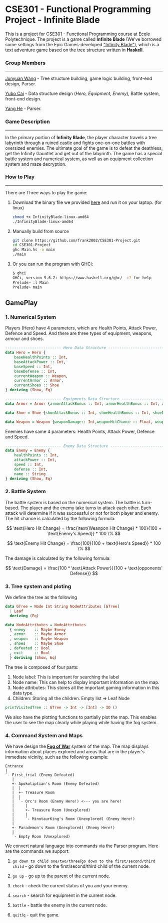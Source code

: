 # CSE301 - Functional Programming Project - Infinite Blade

This is a project for CSE301 - Functional Programming course at Ecole Polytechnique. The project is a game called **Infinite Blade** (We've borrowed some settings from the Epic Games-developed ["Infinity Blade"](https://en.wikipedia.org/wiki/Infinity_Blade)), which is a text adventure game based on the tree structure written in **Haskell**. 

### Group Members

---

[Junyuan Wang](https://github.com/frank2002/CSE301-Project/tree/main) - Tree structure building, game logic building, front-end design, Parser.

[Yubo Cai](https://github.com/yubocai-poly) - Data structure design (*Hero, Equipment, Enemy*), Battle system, front-end design.

[Yang He](https://github.com/yhecb) - Parser.

### Game Description

---

In the primary portion of **Infinity Blade**, the player character travels a tree labyrinth through a ruined castle and fights one-on-one battles with oversized enemies. The ultimate goal of the game is to defeat the deathless, get the Infinity Gauntlet and get out of the labyrinth. The game has a special battle system and numerical system, as well as an equipment collection system and maze decryption.

### How to Play
---
There are Three ways to play the game:
1. Download the binary file we provided [here](https://github.com/frank2002/CSE301-Project/releases) and run it on your laptop. (for linux)
   ```bash
   chmod +x InfinityBlade-linux-amd64
   ./InfinityBlade-linux-amd64
   ```

2. Manually build from source
    ```bash
    git clone https://github.com/frank2002/CSE301-Project.git
    cd CSE301-Project
    ghc Main.hs -o main
    ./main
    ``` 

3. Or you can run the program with GHCi:
    ```bash
    $ ghci
    GHCi, version 9.6.2: https://www.haskell.org/ghc/  :? for help
    Prelude> :l Main
    Prelude> main
    ```

## GamePlay
### 1. Numerical System
Players (Hero) have 4 parameters, which are Health Points, Attack Power, Defence and Speed. And there are three types of equipment, weapons, armour and shoes.
```haskell
------------------------- Hero Data Structure -------------------------
data Hero = Hero {
    baseHealthPoints :: Int,
    baseAttackPower :: Int,
    baseSpeed :: Int,
    baseDefense :: Int,
    currentWeapon :: Weapon,
    currentArmor :: Armor,
    currentShoes :: Shoe
} deriving (Show, Eq)

------------------------- Equipments Data Structure -------------------------
data Armor = Armor {armorAttackBonus :: Int, armorHealthBonus :: Int, armorDefense :: Int, armorName :: String } deriving (Show,Eq)

data Shoe = Shoe {shoeAttackBonus :: Int, shoeHealthBonus :: Int, shoeDefense :: Int, shoeSpeed::Int, shoeName :: String } deriving (Show,Eq)

data Weapon = Weapon {weaponDamage:: Int,weaponHitChance :: Float, weaponName :: String } deriving (Show,Eq)
```
Enemies have same 4 parameters: Health Points, Attack Power, Defence and Speed.
```haskell
------------------------- Enemy Data Structure -------------------------
data Enemy = Enemy {
    healthPoints :: Int,
    attackPower :: Int,
    speed :: Int,
    defense :: Int,
    name :: String
} deriving (Show, Eq)
``` 
### 2. Battle System
The battle system is based on the numerical system. The battle is turn-based. The player and the enemy take turns to attack each other. Each attack will determine if it was successful or not for both player and enemy. The hit chance is calculated by the following formula:

$$
\text{Hero Hit Change} = \frac{\text{Weanpon Hit Change} * 100}{100 + \text{Enemy's Speed}} * 100 \%
$$

$$
\text{Enemy Hit Change} = \frac{100}{100 + \text{Hero's Speed}} * 100 \%
$$

The damage is calculated by the following formula:

$$
\text{Damage} = \frac{100 * \text{Attack Power}}{100 + \text{opponents' Defense}}
$$

### 3. Tree system and ploting
We define the tree as the following 
```haskell
data GTree = Node Int String NodeAttributes [GTree]
  | Leaf
  deriving (Eq)

data NodeAttributes = NodeAttributes
  { enemy    :: Maybe Enemy
  , armor    :: Maybe Armor
  , weapon   :: Maybe Weapon
  , shoes    :: Maybe Shoe
  , defeated :: Bool
  , exit     :: Bool
  } deriving (Show, Eq)
```
The tree is composed of four parts: 
1. Node label: This is important for searching the label
2. Node name: This can help to display important information on the map.
3. Node attributes: This stores all the important gaming information in this data type.
4. Children: Storing all the children. Empty list => Leaf Node

```haskell
printVisitedTree :: GTree -> Int -> [Int] -> IO ()
```
We also have the plotting functions to partially plot the map. This enables the user to see the map clearly while playing while having the fog system.


### 4. Command System and Maps
We have design the [**Fog of War**](https://en.wikipedia.org/wiki/Fog_of_war) system of the map. The map displays information about places explored and areas that are in the player's immediate vicinity, such as the following example:
```
Entrance
|
`- First_trial (Enemy Defeated)
   |
   +- Apokoliptian's Room (Enemy Defeated)
   |  |
   |  +- Treasure Room
   |  |
   |  `- Orc's Room (Enemy Here!) <--- you are here!
   |     |
   |     +- Treasure Room (Unexplored)
   |     |
   |     `- MinotaurKing's Room (Unexplored) (Enemy Here!)
   |
   +- Parademon's Room (Unexplored) (Enemy Here!)
   |
   `- Empty Room (Unexplored)
```
We convert natural language into commands via the Parser program. Here are the commands we support:

1. `go down to child one/two/three`/`go down to the first/second/third child` - go down to the first/second/third child of the current node.

2. `go up` - go up to the parent of the current node.

3. `check` - check the current status of you and your enemy.

4. `search` - search for equipment in the current node.

5. `battle` - battle the enemy in the current node.

6. `quit`/`q` - quit the game.
